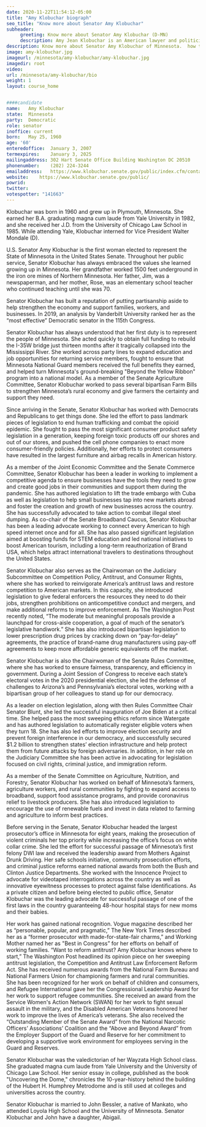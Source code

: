 ```yaml
---
date: 2020-11-22T11:54:12-05:00
title: "Amy Klobuchar biograph"
seo_title: "Know more about Senator Amy Klobuchar"
subheader:
     greeting: Know more about Senator Amy Klobuchar (D-MN)
     description: Amy Jean Klobuchar is an American lawyer and politician serving as the senior United States senator from Minnesota since 2007. A member of the Minnesota Democratic–Farmer–Labor Party, Minnesota's affiliate of the Democratic Party, she previously served as the Hennepin County attorney.
description: Know more about Senator Amy Klobuchar of Minnesota.  how to  Contact Senator Amy Klobuchar includes email address, phone number, and mailing address.
image: amy-klobuchar.jpg
imageurl: /minnesota/amy-klobuchar/amy-klobuchar.jpg
imagedir: root
video: 
url: /minnesota/amy-klobuchar/bio
weight: 1
layout: course_home


####candidate
name:	Amy Klobuchar
state:	Minnesota
party:	Democratic
role: senator
inoffice: current
born:	May 25, 1960 
age: '60'
enteredoffice:	January 3, 2007
termexpires:	January 3, 2025
mailingaddress:	302 Hart Senate Office Building Washington DC 20510
phonenumber:	(202) 224-3244
emailaddress:	https://www.klobuchar.senate.gov/public/index.cfm/contact
website:	https://www.klobuchar.senate.gov/public/
powrid: 
twitter: 
votespotter: "141663"
---
```


Klobuchar was born in 1960 and grew up in Plymouth, Minnesota. She earned her B.A. graduating magna cum laude from Yale University in 1982, and she received her J.D. from the University of Chicago Law School in 1985. While attending Yale, Klobuchar interned for Vice President Walter Mondale (D).

U.S. Senator Amy Klobuchar is the first woman elected to represent the State of Minnesota in the United States Senate. Throughout her public service, Senator Klobuchar has always embraced the values she learned growing up in Minnesota. Her grandfather worked 1500 feet underground in the iron ore mines of Northern Minnesota. Her father, Jim, was a newspaperman, and her mother, Rose, was an elementary school teacher who continued teaching until she was 70.

Senator Klobuchar has built a reputation of putting partisanship aside to help strengthen the economy and support families, workers, and businesses. In 2019, an analysis by Vanderbilt University ranked her as the “most effective” Democratic senator in the 115th Congress.

Senator Klobuchar has always understood that her first duty is to represent the people of Minnesota. She acted quickly to obtain full funding to rebuild the I-35W bridge just thirteen months after it tragically collapsed into the Mississippi River. She worked across party lines to expand education and job opportunities for returning service members, fought to ensure that Minnesota National Guard members received the full benefits they earned, and helped turn Minnesota's ground-breaking "Beyond the Yellow Ribbon" program into a national model. As a member of the Senate Agriculture Committee, Senator Klobuchar worked to pass several bipartisan Farm Bills to strengthen Minnesota’s rural economy and give farmers the certainty and support they need.

Since arriving in the Senate, Senator Klobuchar has worked with Democrats and Republicans to get things done. She led the effort to pass landmark pieces of legislation to end human trafficking and combat the opioid epidemic. She fought to pass the most significant consumer product safety legislation in a generation, keeping foreign toxic products off our shores and out of our stores, and pushed the cell phone companies to enact more consumer-friendly policies. Additionally, her efforts to protect consumers have resulted in the largest furniture and airbag recalls in American history. 

As a member of the Joint Economic Committee and the Senate Commerce Committee, Senator Klobuchar has been a leader in working to implement a competitive agenda to ensure businesses have the tools they need to grow and create good jobs in their communities and support them during the pandemic. She has authored legislation to lift the trade embargo with Cuba as well as legislation to help small businesses tap into new markets abroad and foster the creation and growth of new businesses across the country. She has successfully advocated to take action to combat illegal steel dumping. As co-chair of the Senate Broadband Caucus, Senator Klobuchar has been a leading advocate working to connect every American to high speed internet once and for all. She has also passed significant legislation aimed at boosting funds for STEM education and led national initiatives to boost American tourism, including a long-term reauthorization of Brand USA, which helps attract international travelers to destinations throughout the United States.

Senator Klobuchar also serves as the Chairwoman on the Judiciary Subcommittee on Competition Policy, Antitrust, and Consumer Rights, where she has worked to reinvigorate America’s antitrust laws and restore competition to American markets. In this capacity, she introduced legislation to give federal enforcers the resources they need to do their jobs, strengthen prohibitions on anticompetitive conduct and mergers, and make additional reforms to improve enforcement. As The Washington Post recently noted, “The moderate but meaningful proposals provide a launchpad for cross-aisle cooperation, a goal of much of the senator’s legislative handiwork.” She has also introduced bipartisan legislation to lower prescription drug prices by cracking down on “pay-for-delay” agreements, the practice of brand-name drug manufacturers using pay-off agreements to keep more affordable generic equivalents off the market.

Senator Klobuchar is also the Chairwoman of the Senate Rules Committee, where she has worked to ensure fairness, transparency, and efficiency in government. During a Joint Session of Congress to receive each state’s electoral votes in the 2020 presidential election, she led the defense of challenges to Arizona’s and Pennsylvania’s electoral votes, working with a bipartisan group of her colleagues to stand up for our democracy.

As a leader on election legislation, along with then Rules Committee Chair Senator Blunt, she led the successful inauguration of Joe Biden at a critical time. She helped pass the most sweeping ethics reform since Watergate and has authored legislation to automatically register eligible voters when they turn 18. She has also led efforts to improve election security and prevent foreign interference in our democracy, and successfully secured $1.2 billion to strengthen states’ election infrastructure and help protect them from future attacks by foreign adversaries. In addition, in her role on the Judiciary Committee she has been active in advocating for legislation focused on civil rights, criminal justice, and immigration reform.

As a member of the Senate Committee on Agriculture, Nutrition, and Forestry, Senator Klobuchar has worked on behalf of Minnesota’s farmers, agriculture workers, and rural communities by fighting to expand access to broadband, support food assistance programs, and provide coronavirus relief to livestock producers. She has also introduced legislation to encourage the use of renewable fuels and invest in data related to farming and agriculture to inform best practices. 

Before serving in the Senate, Senator Klobuchar headed the largest prosecutor’s office in Minnesota for eight years, making the prosecution of violent criminals her top priority while increasing the office’s focus on white collar crime. She led the effort for successful passage of Minnesota’s first felony DWI law and received the leadership award from Mothers Against Drunk Driving. Her safe schools initiative, community prosecution efforts, and criminal justice reforms earned national awards from both the Bush and Clinton Justice Departments. She worked with the Innocence Project to advocate for videotaped interrogations across the country as well as innovative eyewitness processes to protect against false identifications. As a private citizen and before being elected to public office, Senator Klobuchar was the leading advocate for successful passage of one of the first laws in the country guaranteeing 48-hour hospital stays for new moms and their babies.

Her work has gained national recognition. Vogue magazine described her as “personable, popular, and pragmatic,” The New York Times described her as a “former prosecutor with made-for-state-fair charms,” and Working Mother named her as "Best in Congress” for her efforts on behalf of working families. “Want to reform antitrust? Amy Klobuchar knows where to start,” The Washington Post headlined its opinion piece on her sweeping antitrust legislation, the Competition and Antitrust Law Enforcement Reform Act. She has received numerous awards from the National Farm Bureau and National Farmers Union for championing farmers and rural communities. She has been recognized for her work on behalf of children and consumers, and Refugee International gave her the Congressional Leadership Award for her work to support refugee communities. She received an award from the Service Women's Action Network (SWAN) for her work to fight sexual assault in the military, and the Disabled American Veterans honored her work to improve the lives of America’s veterans. She also received the “Outstanding Member of the Senate Award” from the National Narcotic Officers’ Associations’ Coalition and the “Above and Beyond Award” from the Employer Support of the Guard and Reserve for her commitment to developing a supportive work environment for employees serving in the Guard and Reserves.

Senator Klobuchar was the valedictorian of her Wayzata High School class. She graduated magna cum laude from Yale University and the University of Chicago Law School. Her senior essay in college, published as the book "Uncovering the Dome," chronicles the 10-year-history behind the building of the Hubert H. Humphrey Metrodome and is still used at colleges and universities across the country.

Senator Klobuchar is married to John Bessler, a native of Mankato, who attended Loyola High School and the University of Minnesota. Senator Klobuchar and John have a daughter, Abigail.